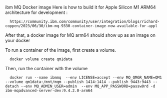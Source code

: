ibm MQ Docker image
Here is how to build it for Apple Silicon M1 ARM64 architecture for development :

      https://community.ibm.com/community/user/integration/blogs/richard-coppen/2023/06/30/ibm-mq-9330-container-image-now-available-for-appl

After that, a docker image for MQ arm64 should show up as an image on your docker



To run a container of the image, first create a volume.

      docker volume create qm1data

Then, run the container with the volume

      docker run --name ibmmq  --env LICENSE=accept --env MQ_QMGR_NAME=QM1 --volume qm1data:/mnt/mqm --publish 1414:1414 --publish 9443:9443 --detach --env MQ_ADMIN_USER=admin  --env MQ_APP_PASSWORD=passw0rd -d ibm-mqadvanced-server-dev:9.4.2.0-arm64

